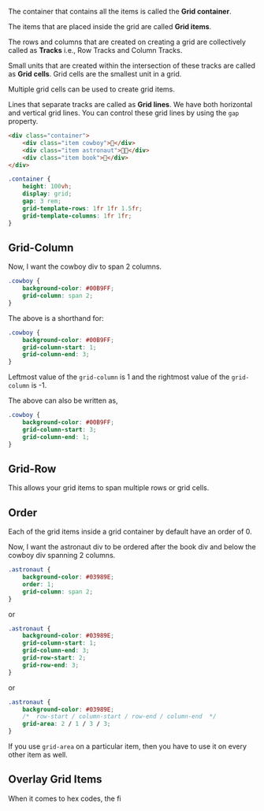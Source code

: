 The container that contains all the items is called the **Grid container**.

The items that are placed inside the grid are called **Grid items**.

The rows and columns that are created on creating a grid are collectively called as **Tracks** i.e., Row Tracks and Column Tracks.

Small units that are created within the intersection of these tracks are called as **Grid cells**. Grid cells are the smallest unit in a grid.

Multiple grid cells can be used to create grid items.

Lines that separate tracks are called as **Grid lines**. We have both horizontal and vertical grid lines. You can control these grid lines by using the `gap` property.

```html
<div class="container">
	<div class="item cowboy">🤠</div>
	<div class="item astronaut">👩‍🚀</div>
	<div class="item book">📖</div>
</div>
```

```css
.container {
	height: 100vh;
	display: grid;
	gap: 3 rem;
	grid-template-rows: 1fr 1fr 1.5fr;
	grid-template-columns: 1fr 1fr;
}
```

## Grid-Column

Now, I want the cowboy div to span 2 columns.

```css
.cowboy {
	background-color: #00B9FF;
	grid-column: span 2;
}
```

The above is a shorthand for:

```css
.cowboy {
	background-color: #00B9FF;
	grid-column-start: 1;
	grid-column-end: 3;
}
```

Leftmost value of the `grid-column` is 1 and the rightmost value of the `grid-column` is -1.

The above can also be written as,

```css
.cowboy {
	background-color: #00B9FF;
	grid-column-start: 3;
	grid-column-end: 1;
}
```

## Grid-Row

This allows your grid items to span multiple rows or grid cells.

## Order

Each of the grid items inside a grid container by default have an order of 0.

Now, I want the astronaut div to be ordered after the book div and below the cowboy div spanning 2 columns.

```css
.astronaut {
	background-color: #03989E;
	order: 1;
	grid-column: span 2;
}
```

or

```css
.astronaut {
	background-color: #03989E;
	grid-column-start: 1;
	grid-column-end: 3;
	grid-row-start: 2;
	grid-row-end: 3;
}
```

or

```css
.astronaut {
	background-color: #03989E;
	/*  row-start / column-start / row-end / column-end  */
	grid-area: 2 / 1 / 3 / 3;
}
```

If you use `grid-area` on a particular item, then you have to use it on every other item as well.

## Overlay Grid Items

When it comes to hex codes, the fi